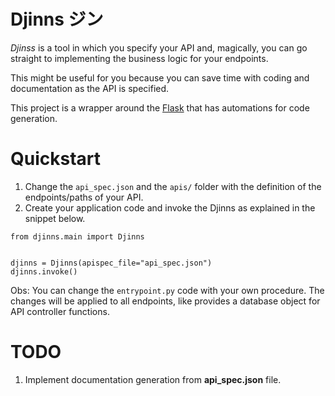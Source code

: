 # Djinns ジン

*Djinss* is a tool in which you specify your API and, magically, you can go straight to implementing the business logic for your endpoints.

This might be useful for you because you can save time with coding and documentation as the API is specified.

This project is a wrapper around the [Flask](https://github.com/pallets/flask) that has automations for code generation.

# Quickstart

1. Change the `api_spec.json` and the `apis/` folder with the definition of the endpoints/paths of your API.
2. Create your application code and invoke the Djinns as explained in the snippet below.

```
from djinns.main import Djinns


djinns = Djinns(apispec_file="api_spec.json")
djinns.invoke()
```

Obs: You can change the `entrypoint.py` code with your own procedure. The changes will be applied to all endpoints, like provides a database object for API controller functions.

# TODO

1. Implement documentation generation from **api_spec.json** file.
